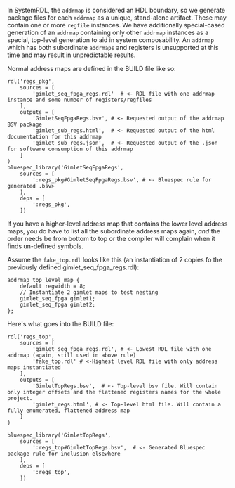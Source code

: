 In SystemRDL, the `addrmap` is considered an HDL boundary, so we generate package files for each `addrmap`
as a unique, stand-alone artifact. These may contain one or more `regfile` instances.  We have additionally 
special-cased generation of an `addrmap` containing only other `addrmap` instances as a special, top-level
generation to aid in system composability.  An `addrmap` which has both subordinate `addrmaps` and registers
is unsupported at this time and may result in unpredictable results.

Normal address maps are defined in the BUILD file like so:
```
rdl('regs_pkg',
    sources = [
        'gimlet_seq_fpga_regs.rdl'  # <- RDL file with one addrmap instance and some number of registers/regfiles
    ],
    outputs = [
        'GimletSeqFpgaRegs.bsv', # <- Requested output of the addrmap BSV package
        'gimlet_sub_regs.html',  # <- Requested output of the html documentation for this addrmap
        'gimlet_sub_regs.json',  # <- Requested output of the .json for software consumption of this addrmap
    ]
)
bluespec_library('GimletSeqFpgaRegs',
    sources = [
        ':regs_pkg#GimletSeqFpgaRegs.bsv', # <- Bluespec rule for generated .bsv>
    ],
    deps = [
        ':regs_pkg',
    ])
```

If you have a higher-level address map that contains the lower level address maps, you do have to list all the subordinate address maps again, *and* the order needs be from bottom to top or the compiler will complain when it finds un-defined symbols.

Assume the `fake_top.rdl` looks like this (an instantiation of 2 copies fo the previously defined gimlet_seq_fpga_regs.rdl):

```
addrmap top_level_map {
    default regwidth = 8;
    // Instantiate 2 gimlet maps to test nesting
    gimlet_seq_fpga gimlet1;
    gimlet_seq_fpga gimlet2;
};
```

Here's what goes into the BUILD file:

```
rdl('regs_top',
    sources = [
        'gimlet_seq_fpga_regs.rdl', # <- Lowest RDL file with one addrmap (again, still used in above rule)
        'fake_top.rdl' # <-Highest level RDL file with only address maps instantiated
    ],
    outputs = [
        'GimletTopRegs.bsv',  # <- Top-level bsv file. Will contain only integer offsets and the flattened registers names for the whole project.
        'gimlet_regs.html', # <- Top-level html file. Will contain a fully enumerated, flattened address map
    ]
)

bluespec_library('GimletTopRegs',
    sources = [
        ':regs_top#GimletTopRegs.bsv',  # <- Generated Bluespec package rule for inclusion elsewhere
    ],
    deps = [
        ':regs_top',
    ])
```


